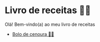 # Livro de receitas 👩‍🍳
Olá! Bem-vindo(a) ao meu livro de receitas
- [Bolo de cenoura 🍰🥕](https://github.com/gabrielli-lima/LivroReceitas/blob/main/receitas/bolodeCenoura.md#-bolo-de-cenoura-)